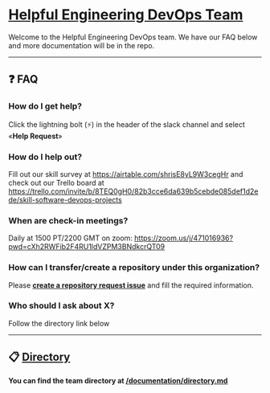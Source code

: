 # [Helpful Engineering DevOps Team](https://helpfulengineering.slack.com/archives/CV54M16QH)

Welcome to the Helpful Engineering DevOps team.  We have our FAQ below and more documentation will be in the repo.

***

## :question: FAQ

### How do I get help?

Click the lightning bolt (:zap:) in the header of the slack channel and select «**Help Request**»

### How do I help out?

Fill out our skill survey at https://airtable.com/shrisE8yL9W3cegHr and check out our Trello board at https://trello.com/invite/b/8TEQ0gH0/82b3cce6da639b5cebde085def1d2ede/skill-software-devops-projects

### When are check-in meetings?

Daily at 1500 PT/2200 GMT on zoom: https://zoom.us/j/471016936?pwd=cXh2RWFib2F4RU1ldVZPM3BNdkcrQT09

### How can I transfer/create a repository under this organization?

Please **[create a repository request issue](https://github.com/helpfulengineering/devops/issues/new?assignees=0x2b3bfa0%2C+PrinsFrank&labels=repository+request&template=repository-request.md&title=Repository+request%3A+%5Bproject-name%5D)** and fill the required information.

### Who should I ask about X?

Follow the directory link below

***

## :clipboard: [Directory](/documentation/directory.md)
**You can find the team directory at [/documentation/directory.md](/documentation/directory.md)**

